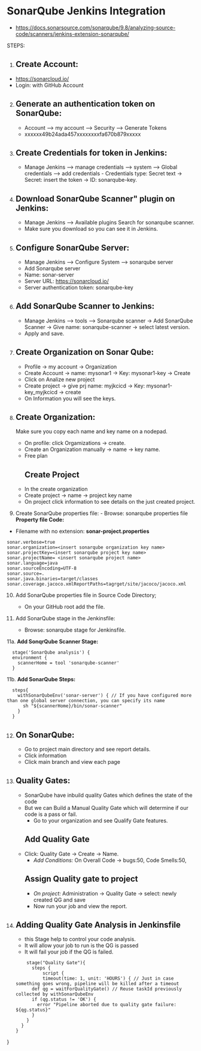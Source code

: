 # SonarQube Jenkins Integration
- https://docs.sonarsource.com/sonarqube/9.8/analyzing-source-code/scanners/jenkins-extension-sonarqube/

STEPS:
1. ## Create Account:
- https://sonarcloud.io/
- Login: with GitHub Account

2.  ## Generate an authentication token on SonarQube:
	- Account --> my account --> Security --> Generate Tokens
	- xxxxxx49b24ada457xxxxxxxxfa670b879xxxxx

3.  ## Create Credentials for token in Jenkins:
	- Manage Jenkins --> manage credentials --> system --> Global credentials --> add credentials  - Credentials type: Secret text  -> Secret: insert the token  -> ID: sonarqube-key.

4.  ## Download SonarQube Scanner" plugin on Jenkins:
	- Manage Jenkins --> Available plugins     Search for sonarqube scanner.
	- Make sure you download so you can see it in Jenkins.

5.  ## Configure SonarQube Server:
	- Manage Jenkins --> Configure System --> sonarqube server    
    - Add Sonarqube server    
    - Name: sonar-server    
    - Server URL: https://sonarcloud.io/    
    - Server authentication token: sonarqube-key

6.  ## Add SonarQube Scanner to Jenkins:
	- Manage Jenkins --> tools --> Sonarqube scanner -> Add SonarQube Scanner  ->  Give name: sonarqube-scanner -> select latest version. 
	- Apply and save.

7.  ## Create Organization on Sonar Qube:
	- Profile -> my account -> Organization 
	- Create Account -> name: mysonar1 -> Key: mysonar1-key -> Create
	- Click on Analize new project
	- Create project -> give prj name: myjkcicd -> Key: mysonar1-key_myjkcicd -> create
	- On Information you will see the keys.

8. ## Create Organization:
   Make sure you copy each name and key name on a nodepad.
	- On profile: click Orgamizations -> create.
	- Create an Organization manually -> name -> key name.
	- Free plan
        ## Create Project
   	- In the create organization
   	- Create project -> name -> project key name
   	- On project click information to see details on the just created project. 

10.  Create SonarQube properties file:
	- Browse: sonarqube properties file
**Property file Code:**
- Filename with no extension: **sonar-project.properties**
``````
sonar.verbose=true
sonar.organization=<insert sonarqube organization key name>
sonar.projectKey=<insert sonarqube project key name>
sonar.projectName= <insert sonarqube project name>
sonar.language=java
sonar.sourceEncoding=UTF-8
sonar.source=.
sonar.java.binaries=target/classes
sonar.coverage.jacoco.xmlReportPaths=tagrget/site/jacoco/jacoco.xml
``````

10. Add SonarQube properties file in Source Code Directory;
	- On your GitHub root add the file.

11. Add SonarQube stage in the Jenkinsfile:
	- Browse: sonarqube stage for Jenkinsfile.

11a. **Add SonqrQube Scanner Stage:**
``````
  stage('SonarQube analysis') {
  environment {
    scannerHome = tool 'sonarqube-scanner'
  }
  ``````
11b. **Add SonarQube Steps:**
``````
  steps{
    withSonarQubeEnv('sonar-server') { // If you have configured more than one global server connection, you can specify its name
      sh "${scannerHome}/bin/sonar-scanner"
    }
  }
``````
12. ## On SonarQube:
	- Go to project main directory and see report details.
	- Click information
	- Click main branch and view each page

13. ## Quality Gates:
	- SonarQube have inbuild quality Gates which defines the state of the code
	- But we can Build a Manual Quality Gate which will determine if our code is a pass or fail.
        - Go to your organization and see Qualify Gate features.
      ## Add Quality Gate
   	- Click: Quality Gate -> Create -> Name.
        - *Add Conditions:* On Overall Code -> bugs:50, Code Smells:50,
      ## Assign Quality gate to project
        - *On project:* Administration -> Quality Gate -> select: newly created QG and save
        - Now run your job and view the report.
          
14. ## Adding Quality Gate Analysis in Jenkinsfile
       - this Stage help to control your code analysis.
       - It will allow your job to run is the QG is passed
       - It will fail your job if the QG is failed.
    ```
        stage("Quality Gate"){
          steps {
              script {
              timeout(time: 1, unit: 'HOURS') { // Just in case something goes wrong, pipeline will be killed after a timeout
          def qg = waitForQualityGate() // Reuse taskId previously collected by withSonarQubeEnv
          if (qg.status != 'OK') {
            error "Pipeline aborted due to quality gate failure: ${qg.status}"
          }
        }
      }
    }
  }
  ```

